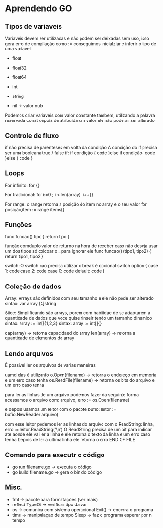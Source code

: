 # Aprendendo GO

## Tipos de variaveis
Variaveis devem ser utilizadas e não podem ser deixadas sem uso, isso gera erro de compilação
como := conseguimos inicialziar e inferir o tipo de uma variavel

- float
- float32
- float64
- int

- string

- nil -> valor nulo

Podemos criar variaveis com valor constante tambem, utilizando a palavra reservada const 
depois de atribuida um valor ele não poderar ser alterado

## Controle de fluxo
if não precisa de parenteses em volta da condição
A condição do if precisa ser uma booleana true / false
if:
if condição {
  code
}else if condição{
  code
}else {
  code
}

## Loops
For infinito:
for {}

For tradicional:
for i:=0 ;  i < len(array); i++{}

For range:
o range retorna a posição do item no array e o seu valor 
for posição,item := range items{}


## Funções

func funcao() tipo {
	return tipo
}

função comduplo valor de returno
na hora de receber caso não deseja usar um dos tipos só colcoar o _ para ignorar ele
func funcao() (tipo1, tipo2) {
	return tipo1, tipo2
}

switch:
O switch nao precisa utilizar o break é opcional
switch option {
	case 1:
		code
	case 2:
		code
	case 0:
		code
	default:
		code
	}

## Coleção de dados

Array:
Arrays são definidos com seu tamanho e ele não pode ser alterado
sintax: var array [4]string

Slice: 
Simplificando são arrays, porem com habilidae de se adaptarem a quantidade de dados que voce quise rinseir tendo um tamanho dinamico
sintax: array := int[]{1,2,3}
sintax: array := int[]{}


cap(array) -> retorna capacidaed do array
len(array) -> retorna a quantidade de elementos do array

## Lendo arquivos

É possivel ler os arquivos de varias maneiras

uamd elas é utilizanfo
o.Open(filename) -> retorna o endereço em memoria e um erro caso tenha
os.ReadFile(filename) -> retorna os bits do arquivo e um erro caso tenha

para ler as linhas de um arquivo podemos fazer da seguinte forma 
acessamos o arquivo com:
arquivo, erro := os.Open(filename)

e depois usamos um leitor com o pacote bufio:
leitor := bufio.NewReader(arquivo)

com esse leitor podemos ler as linhas do arquivo com o ReadString:
linha, erro := leitor.ReadString('\n')
O ReadString precisa de um bit para indicar ate aonde ele vai ler a linha e ele retorna o texto da linha e um erro caso tenha
Depois de ler a ultima linha ele retorna o erro END OF FILE

## Comando para executr o código
- go run filename.go -> executa o código
- go build filename.go -> gera o bin do código

## Misc.

- fmt -> pacote para formatações (ver mais)
- reflect 
  TypeOf -> verificar tipo da var
- os -> comunica com sistema operacional
  Exit() -> encerra o programa
- time -> manipulaçao de tempo
	Sleep -> faz o programa esperar por n tempo